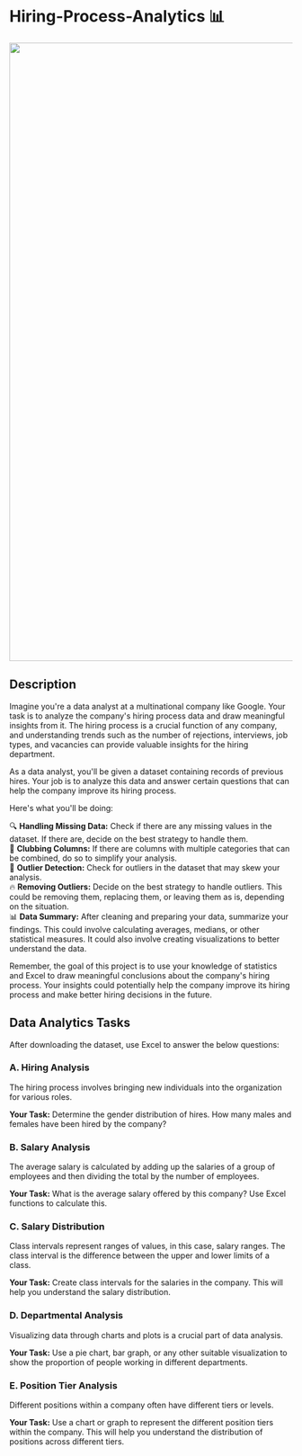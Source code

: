 # Hiring-Process-Analytics 📊

<img src="https://www.hatchit.io/wp-content/uploads/2020/02/4-1.png" width=1100px>

## Description

Imagine you're a data analyst at a multinational company like Google. Your task is to analyze the company's hiring process data and draw meaningful insights from it. The hiring process is a crucial function of any company, and understanding trends such as the number of rejections, interviews, job types, and vacancies can provide valuable insights for the hiring department.

As a data analyst, you'll be given a dataset containing records of previous hires. Your job is to analyze this data and answer certain questions that can help the company improve its hiring process.

Here's what you'll be doing:

🔍 **Handling Missing Data:** Check if there are any missing values in the dataset. If there are, decide on the best strategy to handle them.<br>
🔄 **Clubbing Columns:** If there are columns with multiple categories that can be combined, do so to simplify your analysis.<br>
🎯 **Outlier Detection:** Check for outliers in the dataset that may skew your analysis.<br>
🔥 **Removing Outliers:** Decide on the best strategy to handle outliers. This could be removing them, replacing them, or leaving them as is, depending on the situation.<br>
📊 **Data Summary:** After cleaning and preparing your data, summarize your findings. This could involve calculating averages, medians, or other statistical measures. It could also involve creating visualizations to better understand the data.<br>

Remember, the goal of this project is to use your knowledge of statistics and Excel to draw meaningful conclusions about the company's hiring process. Your insights could potentially help the company improve its hiring process and make better hiring decisions in the future.

## Data Analytics Tasks

After downloading the dataset, use Excel to answer the below questions:

### A. Hiring Analysis
The hiring process involves bringing new individuals into the organization for various roles.

**Your Task:** Determine the gender distribution of hires. How many males and females have been hired by the company?

### B. Salary Analysis
The average salary is calculated by adding up the salaries of a group of employees and then dividing the total by the number of employees.

**Your Task:** What is the average salary offered by this company? Use Excel functions to calculate this.

### C. Salary Distribution
Class intervals represent ranges of values, in this case, salary ranges. The class interval is the difference between the upper and lower limits of a class.

**Your Task:** Create class intervals for the salaries in the company. This will help you understand the salary distribution.

### D. Departmental Analysis
Visualizing data through charts and plots is a crucial part of data analysis.

**Your Task:** Use a pie chart, bar graph, or any other suitable visualization to show the proportion of people working in different departments.

### E. Position Tier Analysis
Different positions within a company often have different tiers or levels.

**Your Task:** Use a chart or graph to represent the different position tiers within the company. This will help you understand the distribution of positions across different tiers.
